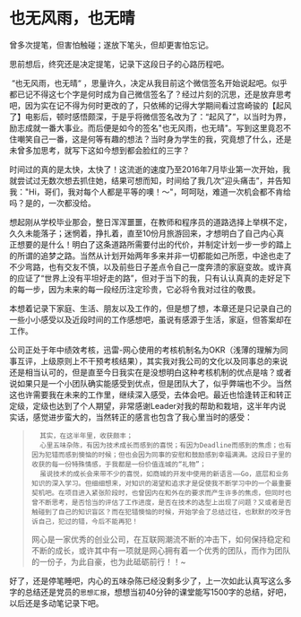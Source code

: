 # 也无风雨，也无晴

曾多次提笔，但害怕触碰；遂放下笔头，但却更害怕忘记。

思前想后，终究还是决定提笔，记录下这段日子的心路历程吧。

​		“也无风雨，也无晴“ ，思量许久，决定从我目前这个微信签名开始说起吧。似乎都已记不得这七个字是何时成为自己微信签名了？经过片刻的沉思，还是放弃思考吧，因为实在记不得为何时更改的了，只依稀的记得大学期间看过宫崎骏的【起风了】电影后，顿时感悟颇深，于是乎将微信签名改为了：“起风了”，以当时为界，励志成就一番大事业。而后便是如今的签名"也无风雨，也无晴"。写到这里竟忍不住嘲笑自己一番，这是何等有趣的想法？当时身为学生的我，究竟想了什么，还是未曾多加思考，就写下这如今想到都会脸红的三字？

​		时间过的真的是太快，太快了！这流逝的速度乃至2016年7月毕业第一次开始，我就尝试过无数次想去抓住她，结果可想而知，时间给了我几次”迎头痛击”，并告知我："Hi，哥们，我对每个人都是平等的噢！～"，呵呵哒，难道一次机会都不肯给吗？是的，一次都没给。

​		想起刚从学校毕业那会，整日浑浑噩噩，在教师和程序员的道路选择上举棋不定，久久未能落子；迷惘着，挣扎着，直至10份月旅游回来，才想明白了自己内心真正想要的是什么！明白了这条道路所需要付出的代价，并制定计划一步一步的踏上的所谓的追梦之路。当然从计划开始两年多来并非一切都能如己所愿，中途也走了不少弯路，也有交友不慎，以及前些日子差点令自己一度奔溃的家庭变故。或许真的应证了“世界上没有平坦好走的路”，但对于当下的我，只有认认真真的走好足下的每一步，因为未来的每一段经历注定珍贵，它必将令我对过往的敬畏。

​		本想着记录下家庭、生活、朋友以及工作的，但是想了想，本章还是只记录自己的一些小小感受以及近段时间的工作感想吧，虽说有感源于生活，家庭，但答案却在工作。

​		公司正处于年中绩效考核，迅雷-网心使用的考核机制名为OKR（浅薄的理解为同事互评，上级原则上不干预考核结果），其实我对我公司的文化以及同事总的来说还是相当认可的，但是直至今日我实在是没想明白这种考核机制的优点是啥？或者说如果只是一个小团队确实能感受到优点，但是团队大了，似乎弊端也不少。当然这也许需要我在未来的工作里，继续深入感受，去体会吧。最近也恰逢转正和转正定级，定级也达到了个人期望，非常感谢Leader对我的帮助和栽培，这半年内说实话，感觉进步蛮大的，当然转正的感言也包含了我心里当时的感受：


>		其实，在这半年里，收获颇丰；
>		心里五味杂陈，有因为技术成长而感到的喜悦；有因为Deadline而感到的焦虑；也有因为犯错而感到懊恼的时候；但也会因为同事的安慰和鼓励感到幸福满满。这段日子里的收获的每一份特殊情感，于我都是一份价值连城的“礼物”；
>		虽说技术的成长会来带不少的喜悦，如商城的开发中使用的新语言——Go，底层和业务知识的深入学习。但细细想来，对知识的渴望和追求才是促使我不断学习中的一个最重要契机吧。在项目进入紧张阶段时，也曾因内在和外在的要求而产生许多的焦虑，但同时也曾不断思考，是否恰当的评估了工作进度，是否在技术的选型上出现了问题？又或者是否触碰到了自己的知识盲区？而在犯错懊恼的时候，开始学会了总结过往，也默默的咬牙告诉自己，犯过的错，今后不能再犯！
>    网心是一家优秀的创业公司，在互联网潮流不断的冲击下，如何保持稳定和不断的成长，或许其中有一项就是网心拥有着一个优秀的团队，而作为团队的一份子，为此自豪，也为此砥砺前行！！~


​		好了，还是停笔睡吧，内心的五味杂陈已经没剩多少了，上一次如此认真写这么多字的总结还是党员的`思想汇报`，想想当初40分钟的课堂能写1500字的总结，好吧，以后还是多动笔记录下吧。
